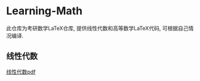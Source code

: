# Learning-Math
此仓库为考研数学LaTeX仓库, 提供线性代数和高等数学LaTeX代码, 可根据自己情况编译.
## 线性代数
[线性代数pdf](线性代数/out/main.pdf)